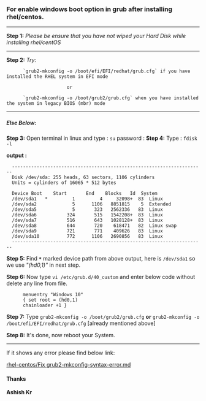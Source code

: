 ### For enable windows boot option in grub after installing rhel/centos. 
________________________________________________________________________________________________________________________________________

**Step 1:** *Please be ensure that you have not wiped your Hard Disk while installing rhel/centOS*

________________________________________________________________________________________________________________________________________
**Step 2:** *Try:*

          `grub2-mkconfig -o /boot/efi/EFI/redhat/grub.cfg` if you have installed the RHEL system in EFI mode
          
                          or
                          
          `grub2-mkconfig -o /boot/grub2/grub.cfg` when you have installed the system in legacy BIOS (mbr) mode

________________________________________________________________________________________________________________________________________
##### Else Below: 

**Step 3:** Open terminal in linux and type : `su`
                               password :
**Step 4:** Type : `fdisk -l`
      
**output :** 

      ----------------------------------------------------------------------
      Disk /dev/sda: 255 heads, 63 sectors, 1106 cylinders
      Units = cylinders of 16065 * 512 bytes
      
      Device Boot    Start       End    Blocks   Id  System
      /dev/sda1   *         1         4     32098+  83  Linux
      /dev/sda2             5      1106   8851815    5  Extended
      /dev/sda5             5       323   2562336   83  Linux
      /dev/sda6           324       515   1542208+  83  Linux
      /dev/sda7           516       643   1028128+  83  Linux
      /dev/sda8           644       720    618471   82  Linux swap
      /dev/sda9           721       771    409626   83  Linux
      /dev/sda10          772      1106   2690856   83  Linux
      ----------------------------------------------------------------------
**Step 5:** Find **`*`** marked device path from above output, here is `/dev/sda1` so we use *"(hd0,1)"* in next step.

**Step 6:** Now type `vi /etc/grub.d/40_custom` and enter below code without delete any line from file.
          
          menuentry "Windows 10" 
          { set root = (hd0,1)
          chainloader +1 }
          
**Step 7:** Type `grub2-mkconfig -o /boot/grub2/grub.cfg` **or** `grub2-mkconfig -o /boot/efi/EFI/redhat/grub.cfg` [already mentioned above]

**Step 8:** It's done, now reboot your System.
________________________________________________________________________________________________________________________________________

If it shows any error please find below link: 

[rhel-centos/Fix grub2-mkconfig-syntax-error.md](https://github.com/ashish-03/rhel-centos/commit/9b6e5d8fe952dfa80d864874ca9f700abb7c2302)
      
#### Thanks
**Ashish Kr**
